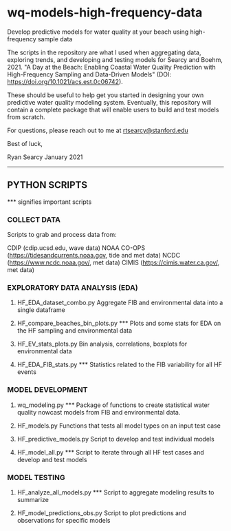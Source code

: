 # wq-models-high-frequency-data

Develop predictive models for water quality at your beach using high-frequency sample data

The scripts in the repository are what I used when aggregating data, exploring trends, and developing and testing models for Searcy and Boehm, 2021. "A Day at the Beach: Enabling Coastal Water Quality Prediction with High-Frequency Sampling and Data-Driven Models" (DOI: https://doi.org/10.1021/acs.est.0c06742).

These should be useful to help get you started in designing your own predictive water quality modeling system. Eventually, this repository will contain a complete package that will enable users to build and test models from scratch.

For questions, please reach out to me at rtsearcy@stanford.edu

Best of luck,

Ryan Searcy
January 2021

- - - 
## PYTHON SCRIPTS
*** signifies important scripts

### COLLECT DATA
Scripts to grab and process data from:

CDIP (cdip.ucsd.edu, wave data)
NOAA CO-OPS (https://tidesandcurrents.noaa.gov, tide and met data)
NCDC (https://www.ncdc.noaa.gov/, met data)
CIMIS (https://cimis.water.ca.gov/, met data)

### EXPLORATORY DATA ANALYSIS (EDA)
1. HF_EDA_dataset_combo.py
Aggregate FIB and environmental data into a single dataframe

2. HF_compare_beaches_bin_plots.py ***
Plots and some stats for EDA on the HF sampling and environmental data

3. HF_EV_stats_plots.py
Bin analysis, correlations, boxplots for environmental data

4. HF_EDA_FIB_stats.py ***
Statistics related to the FIB variability for all HF events

### MODEL DEVELOPMENT
1. wq_modeling.py ***
Package of functions to create statistical water quality nowcast models from FIB and 
environmental data.

2. HF_models.py
Functions that tests all model types on an input test case

3. HF_predictive_models.py
Script to develop and test individual models

4. HF_model_all.py  ***
Script to iterate through all HF test cases and develop and test models

### MODEL TESTING
1. HF_analyze_all_models.py ***
Script to aggregate modeling results to summarize

2. HF_model_predictions_obs.py
Script to plot predictions and observations for specific models

